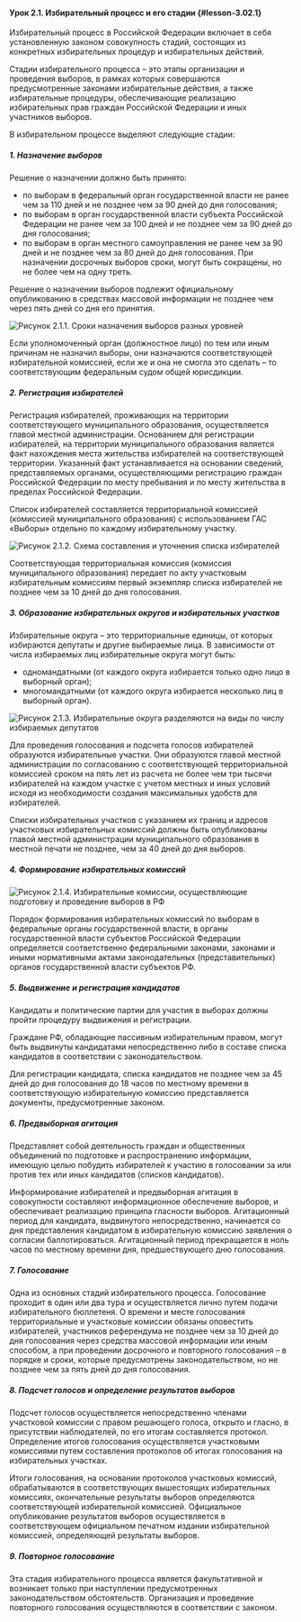 #### Урок 2.1. Избирательный процесс и его стадии {#lesson-3.02.1}

Избирательный процесс в Российской Федерации включает в себя установленную законом совокупность стадий, состоящих из конкретных избирательных процедур и избирательных действий.

Стадии избирательного процесса – это этапы организации и проведения выборов, в рамках которых совершаются предусмотренные законами избирательные действия, а также избирательные процедуры, обеспечивающие реализацию избирательных прав граждан Российской Федерации и иных участников выборов.

В избирательном процессе выделяют следующие стадии:

##### 1. Назначение выборов

Решение о назначении должно быть принято:

- по выборам в федеральный орган государственной власти не ранее чем за 110 дней и не позднее чем за 90 дней до дня голосования;
- по выборам в орган государственной власти субъекта Российской Федерации не ранее чем за 100 дней и не позднее чем за 90 дней до дня голосования;
- по выборам в орган местного самоуправления не ранее чем за 90 дней и не позднее чем за 80 дней до дня голосования. При назначении досрочных выборов сроки, могут быть сокращены, но не более чем на одну треть.

Решение о назначении выборов подлежит официальному опубликованию в средствах массовой информации не позднее чем через пять дней со дня его принятия.

![Рисунок 2.1.1. Сроки назначения выборов разных уровней ](./3.02.1.1.svg)

Если уполномоченный орган (должностное лицо) по тем или иным причинам не назначил выборы, они назначаются соответствующей избирательной комиссией, если же и она не смогла это сделать – то соответствующим федеральным судом общей юрисдикции.

##### 2. Регистрация избирателей

Регистрация избирателей, проживающих на территории соответствующего муниципального образования, осуществляется главой местной администрации. Основанием для регистрации избирателей, на территории муниципального образования является факт нахождения места жительства избирателей на соответствующей территории. Указанный факт устанавливается на основании сведений, представляемых органами, осуществляющими регистрацию граждан Российской Федерации по месту пребывания и по месту жительства в пределах Российской Федерации.

Список избирателей составляется территориальной комиссией (комиссией муниципального образования) с использованием ГАС «Выборы» отдельно по каждому избирательному участку.

![Рисунок 2.1.2. Схема составления и уточнения списка избирателей ](./3.02.1.2.svg)

Соответствующая территориальная комиссия (комиссия муниципального образования) передает по акту участковым избирательным комиссиям первый экземпляр списка избирателей не позднее чем за 10 дней до дня голосования.

##### 3. Образование избирательных округов и избирательных участков

Избирательные округа – это территориальные единицы, от которых избираются депутаты и другие выбираемые лица. В зависимости от числа избираемых лиц избирательные округа могут быть:

- одномандатными (от каждого округа избирается только одно лицо в выборный орган);
- многомандатными (от каждого округа избирается несколько лиц в выборный орган).

![Рисунок 2.1.3. Избирательные округа разделяются на виды по числу избираемых депутатов ](./3.02.1.3.svg)

Для проведения голосования и подсчета голосов избирателей образуются избирательные участки. Они образуются главой местной администрации по согласованию с соответствующей территориальной комиссией сроком на пять лет из расчета не более чем три тысячи избирателей на каждом участке с учетом местных и иных условий исходя из необходимости создания максимальных удобств для избирателей.

Списки избирательных участков с указанием их границ и адресов участковых избирательных комиссий должны быть опубликованы главой местной администрации муниципального образования в местной печати не позднее, чем за 40 дней до дня выборов.

##### 4. Формирование избирательных комиссий

![Рисунок 2.1.4. Избирательные комиссии, осуществляющие подготовку и проведение выборов в РФ ](./3.02.1.4.svg)

Порядок формирования избирательных комиссий по выборам в федеральные органы государственной власти, в органы государственной власти субъектов Российской Федерации определяется соответственно федеральными законами, законами и иными нормативными актами законодательных (представительных) органов государственной власти субъектов РФ.


##### 5. Выдвижение и регистрация кандидатов

Кандидаты и политические партии для участия в выборах должны пройти процедуру выдвижения и регистрации.

Граждане РФ, обладающие пассивным избирательным правом, могут быть выдвинуты кандидатами непосредственно либо в составе списка кандидатов в соответствии с законодательством.

Для регистрации кандидата, списка кандидатов не позднее чем за 45 дней до дня голосования до 18 часов по местному времени в соответствующую избирательную комиссию представляется документы, предусмотренные законом.

##### 6. Предвыборная агитация

Представляет собой деятельность граждан и общественных объединений по подготовке и распространению информации, имеющую целью побудить избирателей к участию в голосовании за или против тех или иных кандидатов (списков кандидатов).

Информирование избирателей и предвыборная агитация в совокупности составляют информационное обеспечение выборов, и обеспечивает реализацию принципа гласности выборов. Агитационный период для кандидата, выдвинутого непосредственно, начинается со дня представления кандидатом в избирательную комиссию заявления о согласии баллотироваться. Агитационный период прекращается в ноль часов по местному времени дня, предшествующего дню голосования.

##### 7. Голосование

Одна из основных стадий избирательного процесса. Голосование проходит в один или два тура и осуществляется лично путем подачи избирательного бюллетеня. О времени и месте голосования территориальные и участковые комиссии обязаны оповестить избирателей, участников референдума не позднее чем за 10 дней до дня голосования через средства массовой информации или иным способом, а при проведении досрочного и повторного голосования – в порядке и сроки, которые предусмотрены законодательством, но не позднее чем за пять дней до дня голосования.

##### 8. Подсчет голосов и определение результатов выборов

Подсчет голосов осуществляется непосредственно членами участковой комиссии с правом решающего голоса, открыто и гласно, в присутствии наблюдателей, по его итогам составляется протокол. Определение итогов голосования осуществляется участковыми комиссиями путем составления протоколов об итогах голосования на избирательных участках. 

Итоги голосования, на основании протоколов участковых комиссий, обрабатываются в соответствующих вышестоящих избирательных комиссиях, окончательные результаты выборов определяются соответствующей избирательной комиссией. Официальное опубликование результатов выборов осуществляется в соответствующем официальном печатном издании избирательной комиссией, определяющей результаты выборов.

##### 9. Повторное голосование

Эта стадия избирательного процесса является факультативной и возникает только при наступлении предусмотренных законодательством обстоятельств. Организация и проведение повторного голосования осуществляются в соответствии с законом.
